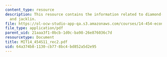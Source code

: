 ```yaml
---
content_type: resource
description: This resource contains the information related to diamond-dygvig model
  and jacklin.
file: https://ol-ocw-studio-app-qa.s3.amazonaws.com/courses/14-454-economic-crises-spring-2011/64a374b81130cb778bc4bd852a5d2e95_MIT14_454S11_rec2.pdf
file_type: application/pdf
parent_uid: 21aaa3f1-0bcb-1d0c-ba98-26e876036c7d
resourcetype: Document
title: MIT14_454S11_rec2.pdf
uid: 64a374b8-1130-cb77-8bc4-bd852a5d2e95
---
```

